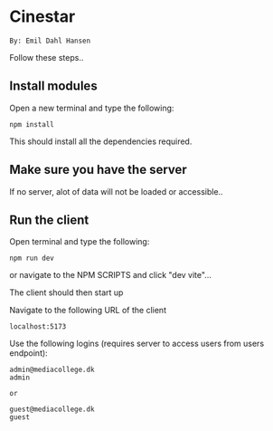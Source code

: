 # Cinestar

```
By: Emil Dahl Hansen
```

Follow these steps..

## Install modules

Open a new terminal and type the following:

```
npm install
```

This should install all the dependencies required.

## Make sure you have the server

If no server, alot of data will not be loaded or accessible..

## Run the client

Open terminal and type the following:

```
npm run dev
```

or navigate to the NPM SCRIPTS and click "dev vite"...

The client should then start up

Navigate to the following URL of the client

```
localhost:5173
```

Use the following logins (requires server to access users from users endpoint):

```
admin@mediacollege.dk
admin

or

guest@mediacollege.dk
guest
```